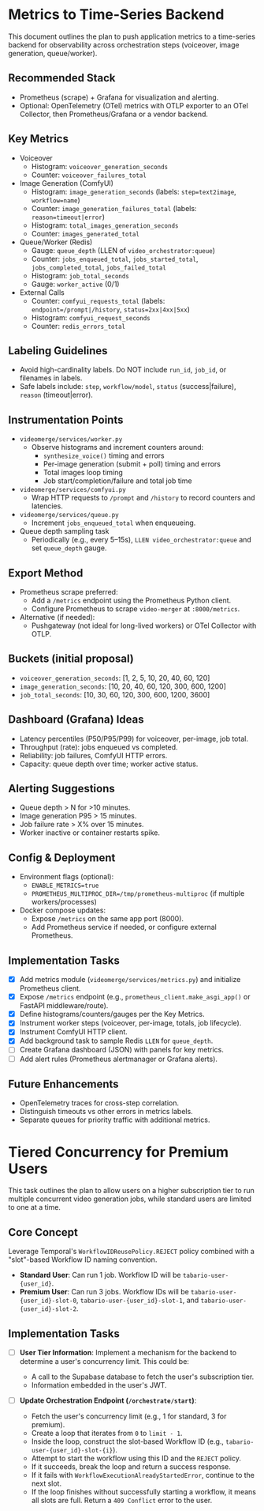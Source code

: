 # Metrics to Time-Series Backend

This document outlines the plan to push application metrics to a time-series backend for observability across orchestration steps (voiceover, image generation, queue/worker).

## Recommended Stack
- Prometheus (scrape) + Grafana for visualization and alerting.
- Optional: OpenTelemetry (OTel) metrics with OTLP exporter to an OTel Collector, then Prometheus/Grafana or a vendor backend.

## Key Metrics
- Voiceover
  - Histogram: `voiceover_generation_seconds`
  - Counter: `voiceover_failures_total`
- Image Generation (ComfyUI)
  - Histogram: `image_generation_seconds` (labels: `step=text2image`, `workflow=name`)
  - Counter: `image_generation_failures_total` (labels: `reason=timeout|error`)
  - Histogram: `total_images_generation_seconds`
  - Counter: `images_generated_total`
- Queue/Worker (Redis)
  - Gauge: `queue_depth` (LLEN of `video_orchestrator:queue`)
  - Counter: `jobs_enqueued_total`, `jobs_started_total`, `jobs_completed_total`, `jobs_failed_total`
  - Histogram: `job_total_seconds`
  - Gauge: `worker_active` (0/1)
- External Calls
  - Counter: `comfyui_requests_total` (labels: `endpoint=/prompt|/history`, `status=2xx|4xx|5xx`)
  - Histogram: `comfyui_request_seconds`
  - Counter: `redis_errors_total`

## Labeling Guidelines
- Avoid high-cardinality labels. Do NOT include `run_id`, `job_id`, or filenames in labels.
- Safe labels include: `step`, `workflow/model`, `status` (success|failure), `reason` (timeout|error).

## Instrumentation Points
- `videomerge/services/worker.py`
  - Observe histograms and increment counters around:
    - `synthesize_voice()` timing and errors
    - Per-image generation (submit + poll) timing and errors
    - Total images loop timing
    - Job start/completion/failure and total job time
- `videomerge/services/comfyui.py`
  - Wrap HTTP requests to `/prompt` and `/history` to record counters and latencies.
- `videomerge/services/queue.py`
  - Increment `jobs_enqueued_total` when enqueueing.
- Queue depth sampling task
  - Periodically (e.g., every 5–15s), `LLEN video_orchestrator:queue` and set `queue_depth` gauge.

## Export Method
- Prometheus scrape preferred:
  - Add a `/metrics` endpoint using the Prometheus Python client.
  - Configure Prometheus to scrape `video-merger` at `:8000/metrics`.
- Alternative (if needed):
  - Pushgateway (not ideal for long-lived workers) or OTel Collector with OTLP.

## Buckets (initial proposal)
- `voiceover_generation_seconds`: [1, 2, 5, 10, 20, 40, 60, 120]
- `image_generation_seconds`: [10, 20, 40, 60, 120, 300, 600, 1200]
- `job_total_seconds`: [10, 30, 60, 120, 300, 600, 1200, 3600]

## Dashboard (Grafana) Ideas
- Latency percentiles (P50/P95/P99) for voiceover, per-image, job total.
- Throughput (rate): jobs enqueued vs completed.
- Reliability: job failures, ComfyUI HTTP errors.
- Capacity: queue depth over time; worker active status.

## Alerting Suggestions
- Queue depth > N for >10 minutes.
- Image generation P95 > 15 minutes.
- Job failure rate > X% over 15 minutes.
- Worker inactive or container restarts spike.

## Config & Deployment
- Environment flags (optional):
  - `ENABLE_METRICS=true`
  - `PROMETHEUS_MULTIPROC_DIR=/tmp/prometheus-multiproc` (if multiple workers/processes)
- Docker compose updates:
  - Expose `/metrics` on the same app port (8000).
  - Add Prometheus service if needed, or configure external Prometheus.

## Implementation Tasks
- [x] Add metrics module (`videomerge/services/metrics.py`) and initialize Prometheus client.
- [x] Expose `/metrics` endpoint (e.g., `prometheus_client.make_asgi_app()` or FastAPI middleware/route).
- [x] Define histograms/counters/gauges per the Key Metrics.
- [x] Instrument worker steps (voiceover, per-image, totals, job lifecycle).
- [x] Instrument ComfyUI HTTP client.
- [x] Add background task to sample Redis `LLEN` for `queue_depth`.
- [ ] Create Grafana dashboard (JSON) with panels for key metrics.
- [ ] Add alert rules (Prometheus alertmanager or Grafana alerts).

## Future Enhancements
- OpenTelemetry traces for cross-step correlation.
- Distinguish timeouts vs other errors in metrics labels.
- Separate queues for priority traffic with additional metrics.

# Tiered Concurrency for Premium Users

This task outlines the plan to allow users on a higher subscription tier to run multiple concurrent video generation jobs, while standard users are limited to one at a time.

## Core Concept

Leverage Temporal's `WorkflowIDReusePolicy.REJECT` policy combined with a "slot"-based Workflow ID naming convention.

- **Standard User**: Can run 1 job. Workflow ID will be `tabario-user-{user_id}`.
- **Premium User**: Can run 3 jobs. Workflow IDs will be `tabario-user-{user_id}-slot-0`, `tabario-user-{user_id}-slot-1`, and `tabario-user-{user_id}-slot-2`.

## Implementation Tasks

- [ ] **User Tier Information**: Implement a mechanism for the backend to determine a user's concurrency limit. This could be:
  - A call to the Supabase database to fetch the user's subscription tier.
  - Information embedded in the user's JWT.

- [ ] **Update Orchestration Endpoint (`/orchestrate/start`)**:
  - Fetch the user's concurrency limit (e.g., 1 for standard, 3 for premium).
  - Create a loop that iterates from `0` to `limit - 1`.
  - Inside the loop, construct the slot-based Workflow ID (e.g., `tabario-user-{user_id}-slot-{i}`).
  - Attempt to start the workflow using this ID and the `REJECT` policy.
  - If it succeeds, break the loop and return a success response.
  - If it fails with `WorkflowExecutionAlreadyStartedError`, continue to the next slot.
  - If the loop finishes without successfully starting a workflow, it means all slots are full. Return a `409 Conflict` error to the user.
